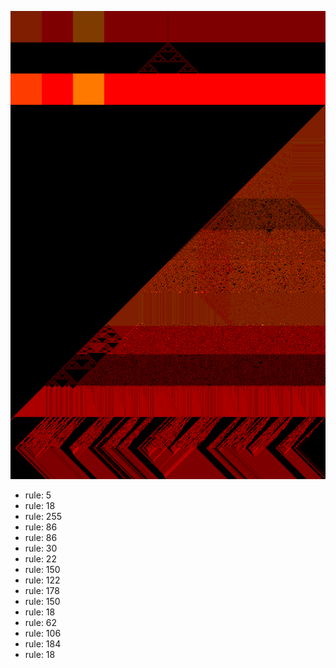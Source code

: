 ![photo](./output.png) 
 * rule: 5
* rule: 18
* rule: 255
* rule: 86
* rule: 86
* rule: 30
* rule: 22
* rule: 150
* rule: 122
* rule: 178
* rule: 150
* rule: 18
* rule: 62
* rule: 106
* rule: 184
* rule: 18
